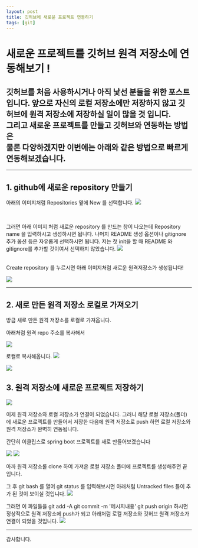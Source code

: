 ```yaml
---
layout: post
title: 깃허브에 새로운 프로젝트 연동하기 
tags: [git]
---
```


# 새로운 프로젝트를 깃허브 원격 저장소에 연동해보기 !

깃허브를 처음 사용하시거나 아직 낯선 분들을 위한 포스트입니다.
앞으로 자신의 로컬 저장소에만 저장하지 않고 깃허브에 원격 저장소에 
저장하실 일이 많을 것 입니다. <br>
그리고 새로운 프로젝트를 만들고 깃허브와 연동하는 방법은 <br>
물론 다양하겠지만 이번에는 아래와 같은 방법으로 빠르게 연동해보겠습니다. <br>
---
---

## 1. github에 새로운 repository 만들기

아래의 이미지처럼 Repositories 옆에 New 를 선택합니다.
![](/images/2019-9-23/1.JPG)

<br>

그러면 아래 이미지 처럼 새로운 repository 를 만드는 창이 나오는데
Repository name 을 입력하시고 생성하시면 됩니다.
나머지 README 생성 옵션이나 gitignore 추가 옵션 등은 자유롭게 선택하시면 됩니다.
저는 첫 init을 할 때 README 와 gitignore를 추가할 것이여서 선택하지 않았습니다. 
![](/images/2019-9-23/2.JPG)

<br>
Create repository 를 누르시면 아래 이미지처럼 새로운 원격저장소가 생성됩니다!

![](/images/2019-9-23/3.JPG)

---

## 2. 새로 만든 원격 저장소 로컬로 가져오기
방금 새로 만든 원격 저장소를 로컬로 가져옵니다.

아래처럼 원격 repo 주소를 복사해서

![](/images/2019-9-23/4.JPG)

로컬로 복사해옵니다.
![](/images/2019-9-23/5.JPG)

![](/images/2019-9-23/6.JPG)

## 3. 원격 저장소에 새로운 프로젝트 저장하기
![](/images/2019-9-23/7.JPG)

이제 원격 저장소와 로컬 저장소가 연결이 되었습니다.
그러니 해당 로컬 저장소(폴더)에 새로운 프로젝트를 만들어서
저장한 다음에 원격 저장소로 push 하면 로컬 저장소와
원격 저장소가 완벽히 연동됩니다.

간단히 이클립스로 spring boot 프로젝트를 새로 만들어보겠습니다

![](/images/2019-9-23/8.JPG)
![](/images/2019-9-23/10.JPG)

아까 원격 저장소롤 clone 하여 가져온 로컬 저장소 폴더에
프로젝트를 생성해주면 끝입니다.

그 후 git bash 를 열어 git status 를 입력해보시면 아래처럼
Untracked files 들이 추가 된 것이 보이실 것입니다.
![](/images/2019-9-23/11.JPG)

그러면 이 파일들을
git add -A
git commit -m '메시지내용'
git push origin
하시면 정상적으로 원격 저장소에 push가 되고 
아래처럼 로컬 저장소와 깃허브 원격 저장소가 연결이 되었을 것입니다.
![](/images/2019-9-23/12.JPG)

---

감사합니다.






